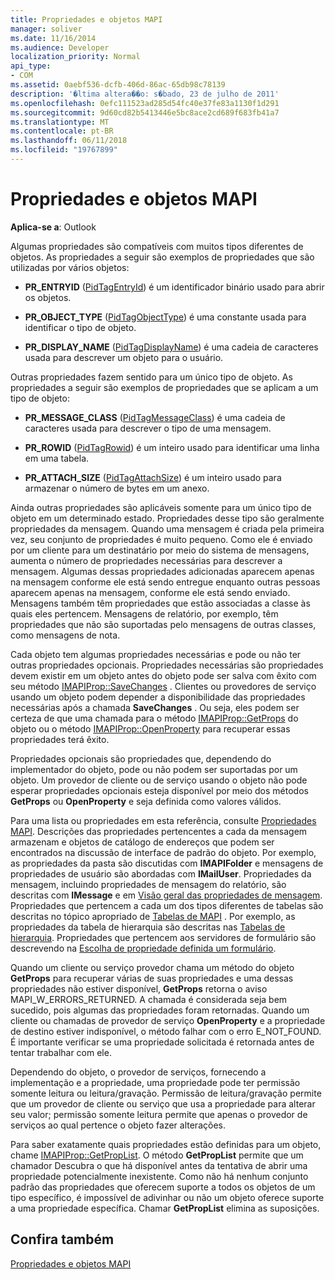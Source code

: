 ```yaml
---
title: Propriedades e objetos MAPI
manager: soliver
ms.date: 11/16/2014
ms.audience: Developer
localization_priority: Normal
api_type:
- COM
ms.assetid: 0aebf536-dcfb-406d-86ac-65db98c78139
description: '�ltima altera��o: s�bado, 23 de julho de 2011'
ms.openlocfilehash: 0efc111523ad285d54fc40e37fe83a1130f1d291
ms.sourcegitcommit: 9d60cd82b5413446e5bc8ace2cd689f683fb41a7
ms.translationtype: MT
ms.contentlocale: pt-BR
ms.lasthandoff: 06/11/2018
ms.locfileid: "19767899"
---
```

# <a name="mapi-objects-and-properties"></a>Propriedades e objetos MAPI

  
  
**Aplica-se a**: Outlook 
  
Algumas propriedades são compatíveis com muitos tipos diferentes de objetos. As propriedades a seguir são exemplos de propriedades que são utilizadas por vários objetos:
  
- **PR_ENTRYID** ([PidTagEntryId](pidtagentryid-canonical-property.md)) é um identificador binário usado para abrir os objetos.
    
- **PR_OBJECT_TYPE** ([PidTagObjectType](pidtagobjecttype-canonical-property.md)) é uma constante usada para identificar o tipo de objeto.
    
- **PR_DISPLAY_NAME** ([PidTagDisplayName](pidtagdisplayname-canonical-property.md)) é uma cadeia de caracteres usada para descrever um objeto para o usuário.
    
Outras propriedades fazem sentido para um único tipo de objeto. As propriedades a seguir são exemplos de propriedades que se aplicam a um tipo de objeto:
  
- **PR_MESSAGE_CLASS** ([PidTagMessageClass](pidtagmessageclass-canonical-property.md)) é uma cadeia de caracteres usada para descrever o tipo de uma mensagem.
    
- **PR_ROWID** ([PidTagRowid](pidtagrowid-canonical-property.md)) é um inteiro usado para identificar uma linha em uma tabela.
    
- **PR_ATTACH_SIZE** ([PidTagAttachSize](pidtagattachsize-canonical-property.md)) é um inteiro usado para armazenar o número de bytes em um anexo.
    
Ainda outras propriedades são aplicáveis somente para um único tipo de objeto em um determinado estado. Propriedades desse tipo são geralmente propriedades da mensagem. Quando uma mensagem é criada pela primeira vez, seu conjunto de propriedades é muito pequeno. Como ele é enviado por um cliente para um destinatário por meio do sistema de mensagens, aumenta o número de propriedades necessárias para descrever a mensagem. Algumas dessas propriedades adicionadas aparecem apenas na mensagem conforme ele está sendo entregue enquanto outras pessoas aparecem apenas na mensagem, conforme ele está sendo enviado. Mensagens também têm propriedades que estão associadas a classe às quais eles pertencem. Mensagens de relatório, por exemplo, têm propriedades que não são suportadas pelo mensagens de outras classes, como mensagens de nota. 
  
Cada objeto tem algumas propriedades necessárias e pode ou não ter outras propriedades opcionais. Propriedades necessárias são propriedades devem existir em um objeto antes do objeto pode ser salva com êxito com seu método [IMAPIProp::SaveChanges](imapiprop-savechanges.md) . Clientes ou provedores de serviço usando um objeto podem depender a disponibilidade das propriedades necessárias após a chamada **SaveChanges** . Ou seja, eles podem ser certeza de que uma chamada para o método [IMAPIProp::GetProps](imapiprop-getprops.md) do objeto ou o método [IMAPIProp::OpenProperty](imapiprop-openproperty.md) para recuperar essas propriedades terá êxito. 
  
Propriedades opcionais são propriedades que, dependendo do implementador do objeto, pode ou não podem ser suportadas por um objeto. Um provedor de cliente ou de serviço usando o objeto não pode esperar propriedades opcionais esteja disponível por meio dos métodos **GetProps** ou **OpenProperty** e seja definida como valores válidos. 
  
Para uma lista ou propriedades em esta referência, consulte [Propriedades MAPI](mapi-properties.md). Descrições das propriedades pertencentes a cada da mensagem armazenam e objetos de catálogo de endereços que podem ser encontrados na discussão de interface de padrão do objeto. Por exemplo, as propriedades da pasta são discutidas com **IMAPIFolder** e mensagens de propriedades de usuário são abordadas com **IMailUser**. Propriedades da mensagem, incluindo propriedades de mensagem do relatório, são descritas com **IMessage** e em [Visão geral das propriedades de mensagem](message-properties-overview.md). Propriedades que pertencem a cada um dos tipos diferentes de tabelas são descritas no tópico apropriado de [Tabelas de MAPI](mapi-tables.md) . Por exemplo, as propriedades da tabela de hierarquia são descritas nas [Tabelas de hierarquia](hierarchy-tables.md). Propriedades que pertencem aos servidores de formulário são descrevendo na [Escolha de propriedade definida um formulário](choosing-a-form-s-property-set.md).
  
Quando um cliente ou serviço provedor chama um método do objeto **GetProps** para recuperar várias de suas propriedades e uma dessas propriedades não estiver disponível, **GetProps** retorna o aviso MAPI_W_ERRORS_RETURNED. A chamada é considerada seja bem sucedido, pois algumas das propriedades foram retornadas. Quando um cliente ou chamadas de provedor de serviço **OpenProperty** e a propriedade de destino estiver indisponível, o método falhar com o erro E_NOT_FOUND. É importante verificar se uma propriedade solicitada é retornada antes de tentar trabalhar com ele. 
  
Dependendo do objeto, o provedor de serviços, fornecendo a implementação e a propriedade, uma propriedade pode ter permissão somente leitura ou leitura/gravação. Permissão de leitura/gravação permite que um provedor de cliente ou serviço que usa a propriedade para alterar seu valor; permissão somente leitura permite que apenas o provedor de serviços ao qual pertence o objeto fazer alterações. 
  
Para saber exatamente quais propriedades estão definidas para um objeto, chame [IMAPIProp::GetPropList](imapiprop-getproplist.md). O método **GetPropList** permite que um chamador Descubra o que há disponível antes da tentativa de abrir uma propriedade potencialmente inexistente. Como não há nenhum conjunto padrão das propriedades que oferecem suporte a todos os objetos de um tipo específico, é impossível de adivinhar ou não um objeto oferece suporte a uma propriedade específica. Chamar **GetPropList** elimina as suposições. 
  
## <a name="see-also"></a>Confira também



[Propriedades e objetos MAPI](mapi-objects-and-properties.md)

